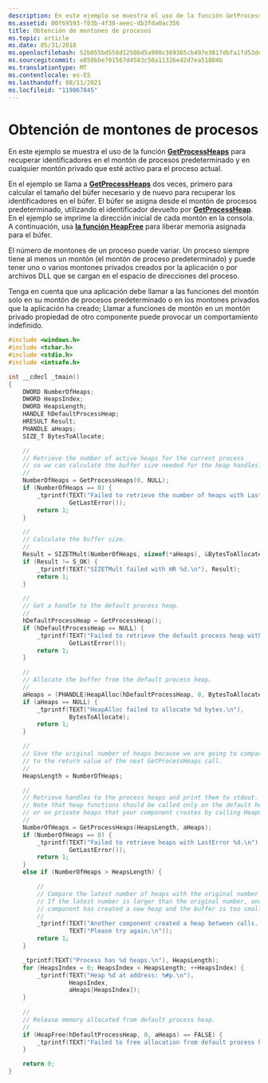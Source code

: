 ```yaml
---
description: En este ejemplo se muestra el uso de la función GetProcessHeaps para recuperar identificadores en el montón de procesos predeterminado y en cualquier montón privado que esté activo para el proceso actual.
ms.assetid: 00f69593-f03b-4f30-aeec-db3fda0ac356
title: Obtención de montones de procesos
ms.topic: article
ms.date: 05/31/2018
ms.openlocfilehash: 52b055bd558d12506d5a900c369365cb497e3817dbfa1fd53dd6506f6a919eab
ms.sourcegitcommit: e858bbe701567d4583c50a11326e42d7ea51804b
ms.translationtype: MT
ms.contentlocale: es-ES
ms.lasthandoff: 08/11/2021
ms.locfileid: "119067845"
---
```

# <a name="getting-process-heaps"></a>Obtención de montones de procesos

En este ejemplo se muestra el uso de la función [**GetProcessHeaps**](/windows/desktop/api/HeapApi/nf-heapapi-getprocessheaps) para recuperar identificadores en el montón de procesos predeterminado y en cualquier montón privado que esté activo para el proceso actual.

En el ejemplo se llama a [**GetProcessHeaps**](/windows/desktop/api/HeapApi/nf-heapapi-getprocessheaps) dos veces, primero para calcular el tamaño del búfer necesario y de nuevo para recuperar los identificadores en el búfer. El búfer se asigna desde el montón de procesos predeterminado, utilizando el identificador devuelto por [**GetProcessHeap**](/windows/desktop/api/HeapApi/nf-heapapi-getprocessheap). En el ejemplo se imprime la dirección inicial de cada montón en la consola. A continuación, usa [**la función HeapFree**](/windows/desktop/api/HeapApi/nf-heapapi-heapfree) para liberar memoria asignada para el búfer.

El número de montones de un proceso puede variar. Un proceso siempre tiene al menos un montón (el montón de proceso predeterminado) y puede tener uno o varios montones privados creados por la aplicación o por archivos DLL que se cargan en el espacio de direcciones del proceso.

Tenga en cuenta que una aplicación debe llamar a las funciones del montón solo en su montón de procesos predeterminado o en los montones privados que la aplicación ha creado; Llamar a funciones de montón en un montón privado propiedad de otro componente puede provocar un comportamiento indefinido.


```C++
#include <windows.h>
#include <tchar.h>
#include <stdio.h>
#include <intsafe.h>

int __cdecl _tmain()
{
    DWORD NumberOfHeaps;
    DWORD HeapsIndex;
    DWORD HeapsLength;
    HANDLE hDefaultProcessHeap;
    HRESULT Result;
    PHANDLE aHeaps;
    SIZE_T BytesToAllocate;

    //
    // Retrieve the number of active heaps for the current process
    // so we can calculate the buffer size needed for the heap handles.
    //
    NumberOfHeaps = GetProcessHeaps(0, NULL);
    if (NumberOfHeaps == 0) {
        _tprintf(TEXT("Failed to retrieve the number of heaps with LastError %d.\n"),
                 GetLastError());
        return 1;
    }

    //
    // Calculate the buffer size.
    //
    Result = SIZETMult(NumberOfHeaps, sizeof(*aHeaps), &BytesToAllocate);
    if (Result != S_OK) {
        _tprintf(TEXT("SIZETMult failed with HR %d.\n"), Result);
        return 1;
    }

    //
    // Get a handle to the default process heap.
    //
    hDefaultProcessHeap = GetProcessHeap();
    if (hDefaultProcessHeap == NULL) {
        _tprintf(TEXT("Failed to retrieve the default process heap with LastError %d.\n"),
                 GetLastError());
        return 1;
    }

    //
    // Allocate the buffer from the default process heap.
    //
    aHeaps = (PHANDLE)HeapAlloc(hDefaultProcessHeap, 0, BytesToAllocate);
    if (aHeaps == NULL) {
        _tprintf(TEXT("HeapAlloc failed to allocate %d bytes.\n"),
                 BytesToAllocate);
        return 1;
    }

    // 
    // Save the original number of heaps because we are going to compare it
    // to the return value of the next GetProcessHeaps call.
    //
    HeapsLength = NumberOfHeaps;

    //
    // Retrieve handles to the process heaps and print them to stdout. 
    // Note that heap functions should be called only on the default heap of the process
    // or on private heaps that your component creates by calling HeapCreate.
    //
    NumberOfHeaps = GetProcessHeaps(HeapsLength, aHeaps);
    if (NumberOfHeaps == 0) {
        _tprintf(TEXT("Failed to retrieve heaps with LastError %d.\n"),
                 GetLastError());
        return 1;
    }
    else if (NumberOfHeaps > HeapsLength) {

        //
        // Compare the latest number of heaps with the original number of heaps.
        // If the latest number is larger than the original number, another
        // component has created a new heap and the buffer is too small.
        //
        _tprintf(TEXT("Another component created a heap between calls. ") \
                 TEXT("Please try again.\n"));
        return 1;
    }

    _tprintf(TEXT("Process has %d heaps.\n"), HeapsLength);
    for (HeapsIndex = 0; HeapsIndex < HeapsLength; ++HeapsIndex) {
        _tprintf(TEXT("Heap %d at address: %#p.\n"),
                 HeapsIndex,
                 aHeaps[HeapsIndex]);
    }
  
    //
    // Release memory allocated from default process heap.
    //
    if (HeapFree(hDefaultProcessHeap, 0, aHeaps) == FALSE) {
        _tprintf(TEXT("Failed to free allocation from default process heap.\n"));
    }

    return 0;
}
```



 

 



